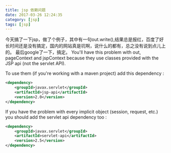 ```yaml
---
title: jsp 依赖问题
date: 2017-03-26 12:24:35
category: [jsp]
tags: [jsp]
---
```


今天搞了一下jsp，做了个例子，其中有一句out.write(),结果总是报红，百度了好长时间还是没有搞定，国内的网站真是坑啊，说什么的都有，总之没有说到点儿上的。
最后google了一下，搞定。
You'll have this problem with out, pageContext and jspContext because they use classes provided with the JSP api (not the servlet API).

To use them (if you're working with a maven project) add this dependency :
```xml
<dependency>
    <groupId>javax.servlet</groupId>
    <artifactId>jsp-api</artifactId>
    <version>2.0</version>
</dependency>

```
If you have the problem with every implicit object (session, request, etc.) you should add the servlet api dependency too :
```xml
<dependency>
    <groupId>javax.servlet</groupId>
    <artifactId>servlet-api</artifactId>
    <version>2.5</version>
</dependency>
```